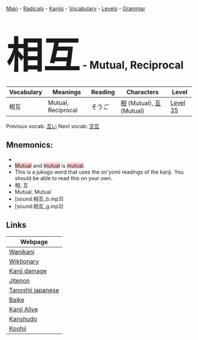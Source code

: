 <style> bigfont {font-size: 100px}</style>
[Main](../README.md) -
[Radicals](../radicals.md) -
[Kanjis](../kanjis.md) -
[Vocabulary](../vocabulary.md) -
[Levels](../levels.md) -
[Grammar](../grammar.md)
# <bigfont> 相互</bigfont> - Mutual, Reciprocal 

| Vocabulary | Meanings | Reading | Characters | Level |
| --- | --- | --- | --- | --- |
| 相互 | Mutual, Reciprocal | そうご |  [相](../kanjis/相.md) (Mutual), [互](../kanjis/互.md) (Mutual) | [Level 35](../levels/wk_level35.md) |

Previous vocab: [互い](互い.md) Next vocab: [交互](交互.md) 

## Mnemonics:

* 
* <span style="background-color:#ffcccb"> Mutual</span> and <span style="background-color:#ffcccb"> mutual</span> is <span style="background-color:#ffcccb"> mutual</span>.
* This is a jukugo word that uses the on'yomi readings of the kanji. You should be able to read this on your own.
* 相, 互
* Mutual, Mutual
* [sound:相互_b.mp3]
* [sound:相互_g.mp3]


## Links 

| Webpage |
| --- |
| [Wanikani          ](https://www.wanikani.com/kanji/相互) |
| [Wiktionary        ](https://en.wiktionary.org/wiki/相互) |
| [Kanji damage      ](http://www.kanjidamage.com/kanji/search?utf8=✓&q=相互) |
| [Jitenon           ](https://jitenon.com/kanji/相互) |
| [Tanoshii japanese ](https://www.tanoshiijapanese.com/dictionary/kanji.cfm?k=相互) |
| [Baike             ](https://baike.baidu.com/item/相互) |
| [Kanji Alive       ](https://app.kanjialive.com/相互) |
| [Kanshudo          ](https://www.kanshudo.com/searchmn?q=相互) |
| [Koohii            ](https://kanji.koohii.com/study/kanji/相互) |
